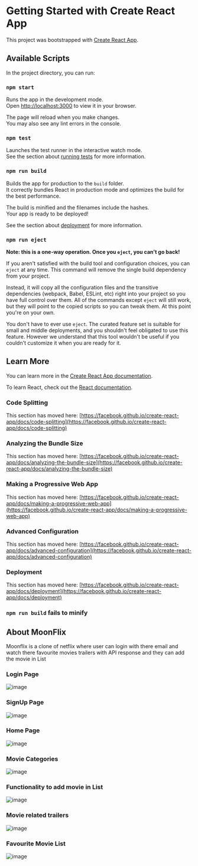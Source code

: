 # Getting Started with Create React App

This project was bootstrapped with [Create React App](https://github.com/facebook/create-react-app).

## Available Scripts

In the project directory, you can run:

### `npm start`

Runs the app in the development mode.\
Open [http://localhost:3000](http://localhost:3000) to view it in your browser.

The page will reload when you make changes.\
You may also see any lint errors in the console.

### `npm test`

Launches the test runner in the interactive watch mode.\
See the section about [running tests](https://facebook.github.io/create-react-app/docs/running-tests) for more information.

### `npm run build`

Builds the app for production to the `build` folder.\
It correctly bundles React in production mode and optimizes the build for the best performance.

The build is minified and the filenames include the hashes.\
Your app is ready to be deployed!

See the section about [deployment](https://facebook.github.io/create-react-app/docs/deployment) for more information.

### `npm run eject`

**Note: this is a one-way operation. Once you `eject`, you can't go back!**

If you aren't satisfied with the build tool and configuration choices, you can `eject` at any time. This command will remove the single build dependency from your project.

Instead, it will copy all the configuration files and the transitive dependencies (webpack, Babel, ESLint, etc) right into your project so you have full control over them. All of the commands except `eject` will still work, but they will point to the copied scripts so you can tweak them. At this point you're on your own.

You don't have to ever use `eject`. The curated feature set is suitable for small and middle deployments, and you shouldn't feel obligated to use this feature. However we understand that this tool wouldn't be useful if you couldn't customize it when you are ready for it.

## Learn More

You can learn more in the [Create React App documentation](https://facebook.github.io/create-react-app/docs/getting-started).

To learn React, check out the [React documentation](https://reactjs.org/).

### Code Splitting

This section has moved here: [https://facebook.github.io/create-react-app/docs/code-splitting](https://facebook.github.io/create-react-app/docs/code-splitting)

### Analyzing the Bundle Size

This section has moved here: [https://facebook.github.io/create-react-app/docs/analyzing-the-bundle-size](https://facebook.github.io/create-react-app/docs/analyzing-the-bundle-size)

### Making a Progressive Web App

This section has moved here: [https://facebook.github.io/create-react-app/docs/making-a-progressive-web-app](https://facebook.github.io/create-react-app/docs/making-a-progressive-web-app)

### Advanced Configuration

This section has moved here: [https://facebook.github.io/create-react-app/docs/advanced-configuration](https://facebook.github.io/create-react-app/docs/advanced-configuration)

### Deployment

This section has moved here: [https://facebook.github.io/create-react-app/docs/deployment](https://facebook.github.io/create-react-app/docs/deployment)

### `npm run build` fails to minify

## About MoonFlix

Moonflix is a clone of netflix where user can login with there email and watch there favourite movies trailers with API response and they can add the movie in List

### Login Page

![image](https://github.com/iamdharmesh89/moonflix/assets/96813180/c00360cb-171c-4bc0-8b77-b5a54a0f8d16)

### SignUp Page

![image](https://github.com/iamdharmesh89/moonflix/assets/96813180/c86a99d7-023f-4a54-8419-1b07026133e8)

### Home Page

![image](https://github.com/iamdharmesh89/moonflix/assets/96813180/12738cd9-fd18-490f-9911-94770d8e8453)

### Movie Categories

![image](https://github.com/iamdharmesh89/moonflix/assets/96813180/4fad0b94-a088-4a6c-bf5f-ffd2bc00e29b)

### Functionality to add movie in List

![image](https://github.com/iamdharmesh89/moonflix/assets/96813180/14b4dcbb-050b-4872-82fb-63681fea68ab)

### Movie related trailers

![image](https://github.com/iamdharmesh89/moonflix/assets/96813180/b1b6c48d-88e9-49fe-bfea-0ea08fbaf100)

### Favourite Movie List

![image](https://github.com/iamdharmesh89/moonflix/assets/96813180/8cdfd7e5-bdf2-417b-a738-d97f096ff3f4)




